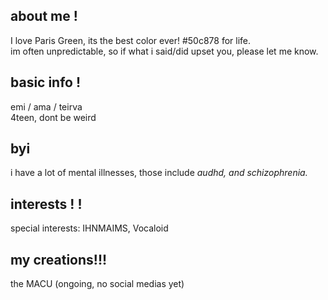 

## about me !

I love Paris Green, its the best color ever! #50c878 for life.<br/>
im often unpredictable, so if what i said/did upset you, please let me know.

## basic info !

emi / ama / teirva<br/>
4teen, dont be weird<br/>

## byi
i have a lot of mental illnesses, those include *audhd, and schizophrenia.*<br/>

## interests ! ! 
special interests: IHNMAIMS, Vocaloid

## my creations!!!

the MACU (ongoing, no social medias yet)

